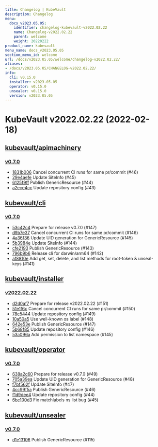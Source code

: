 ```yaml
---
title: Changelog | KubeVault
description: Changelog
menu:
  docs_v2023.05.05:
    identifier: changelog-kubevault-v2022.02.22
    name: Changelog-v2022.02.22
    parent: welcome
    weight: 20220222
product_name: kubevault
menu_name: docs_v2023.05.05
section_menu_id: welcome
url: /docs/v2023.05.05/welcome/changelog-v2022.02.22/
aliases:
- /docs/v2023.05.05/CHANGELOG-v2022.02.22/
info:
  cli: v0.15.0
  installer: v2023.05.05
  operator: v0.15.0
  unsealer: v0.15.0
  version: v2023.05.05
---
```


# KubeVault v2022.02.22 (2022-02-18)


## [kubevault/apimachinery](https://github.com/kubevault/apimachinery)

### [v0.7.0](https://github.com/kubevault/apimachinery/releases/tag/v0.7.0)

- [1831b006](https://github.com/kubevault/apimachinery/commit/1831b006) Cancel concurrent CI runs for same pr/commit (#46)
- [29e4aefe](https://github.com/kubevault/apimachinery/commit/29e4aefe) Update SiteInfo (#45)
- [6125f9ff](https://github.com/kubevault/apimachinery/commit/6125f9ff) Publish GenericResource (#44)
- [a2ece4cc](https://github.com/kubevault/apimachinery/commit/a2ece4cc) Update repository config (#43)



## [kubevault/cli](https://github.com/kubevault/cli)

### [v0.7.0](https://github.com/kubevault/cli/releases/tag/v0.7.0)

- [53c42c4](https://github.com/kubevault/cli/commit/53c42c4) Prepare for release v0.7.0 (#147)
- [d9b7e37](https://github.com/kubevault/cli/commit/d9b7e37) Cancel concurrent CI runs for same pr/commit (#146)
- [4a36f36](https://github.com/kubevault/cli/commit/4a36f36) Update UID generation for GenericResource (#145)
- [5b3984e](https://github.com/kubevault/cli/commit/5b3984e) Update SiteInfo (#144)
- [cfe2193](https://github.com/kubevault/cli/commit/cfe2193) Publish GenericResource (#143)
- [796b9b6](https://github.com/kubevault/cli/commit/796b9b6) Release cli for darwin/arm64 (#142)
- [af8810e](https://github.com/kubevault/cli/commit/af8810e) Add get, set, delete, and list methods for root-token & unseal-keys (#141)



## [kubevault/installer](https://github.com/kubevault/installer)

### [v2022.02.22](https://github.com/kubevault/installer/releases/tag/v2022.02.22)

- [d2d0af7](https://github.com/kubevault/installer/commit/d2d0af7) Prepare for release v2022.02.22 (#151)
- [51e1f6c](https://github.com/kubevault/installer/commit/51e1f6c) Cancel concurrent CI runs for same pr/commit (#150)
- [78c5444](https://github.com/kubevault/installer/commit/78c5444) Update repository config (#149)
- [10a50a5](https://github.com/kubevault/installer/commit/10a50a5) Use well-known os label (#148)
- [642e53e](https://github.com/kubevault/installer/commit/642e53e) Publish GenericResource (#147)
- [5b68f85](https://github.com/kubevault/installer/commit/5b68f85) Update repository config (#146)
- [53a096a](https://github.com/kubevault/installer/commit/53a096a) Add permission to list namespace (#145)



## [kubevault/operator](https://github.com/kubevault/operator)

### [v0.7.0](https://github.com/kubevault/operator/releases/tag/v0.7.0)

- [638a2c60](https://github.com/kubevault/operator/commit/638a2c60) Prepare for release v0.7.0 (#49)
- [705a39ea](https://github.com/kubevault/operator/commit/705a39ea) Update UID generation for GenericResource (#48)
- [f7bf562f](https://github.com/kubevault/operator/commit/f7bf562f) Update SiteInfo (#47)
- [4cc99f5a](https://github.com/kubevault/operator/commit/4cc99f5a) Publish GenericResource (#46)
- [f1d9dee4](https://github.com/kubevault/operator/commit/f1d9dee4) Update repository config (#44)
- [6bc100d3](https://github.com/kubevault/operator/commit/6bc100d3) Fix matchlabels ns list bug (#45)



## [kubevault/unsealer](https://github.com/kubevault/unsealer)

### [v0.7.0](https://github.com/kubevault/unsealer/releases/tag/v0.7.0)

- [d1e13106](https://github.com/kubevault/unsealer/commit/d1e13106) Publish GenericResource (#115)





